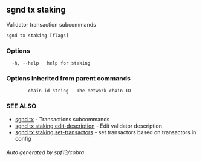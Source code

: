 ## sgnd tx staking

Validator transaction subcommands

```
sgnd tx staking [flags]
```

### Options

```
  -h, --help   help for staking
```

### Options inherited from parent commands

```
      --chain-id string   The network chain ID
```

### SEE ALSO

* [sgnd tx](sgnd_tx.md)	 - Transactions subcommands
* [sgnd tx staking edit-description](sgnd_tx_staking_edit-description.md)	 - Edit validator description
* [sgnd tx staking set-transactors](sgnd_tx_staking_set-transactors.md)	 - set transactors based on transactors in config

###### Auto generated by spf13/cobra
